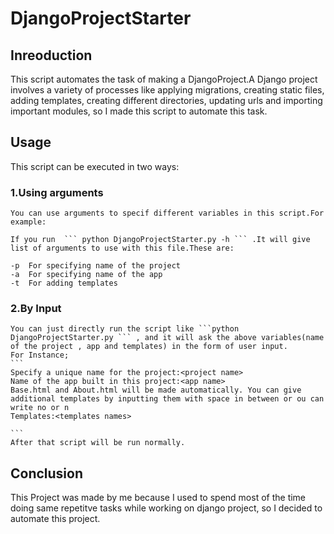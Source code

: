 # DjangoProjectStarter

## Inreoduction
This script automates the task of making a DjangoProject.A Django project involves a variety of processes like applying migrations, creating static files, adding templates, creating different directories, updating urls and importing important modules, so I made this script to automate this task.


## Usage
This script can be executed in two ways:

### 1.Using arguments
    You can use arguments to specif different variables in this script.For example:
     
    If you run  ``` python DjangoProjectStarter.py -h ``` .It will give list of arguments to use with this file.These are:
    
    -p  For specifying name of the project
    -a  For specifying name of the app 
    -t  For adding templates
    
    
### 2.By Input
    
    You can just directly run the script like ```python DjangoProjectStarter.py ``` , and it will ask the above variables(name of the project , app and templates) in the form of user input.
    For Instance;
    ```
    Specify a unique name for the project:<project name>
    Name of the app built in this project:<app name>
    Base.html and About.html will be made automatically. You can give additional templates by inputting them with space in between or ou can write no or n
    Templates:<templates names>
    
    ```
    After that script will be run normally.

## Conclusion
   This Project was made by me because I used to spend most of the time doing same repetitve tasks while working on django project, so I decided to automate this project.
    

